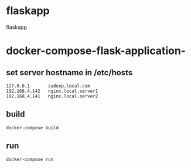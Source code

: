 # flaskapp
flaskapp
# docker-compose-flask-application-

## set server hostname in /etc/hosts 
```
127.0.0.1       sudeep.local.com
192.168.4.142   nginx.local.server1
192.168.4.141   nginx.local.server2
```
## build 
```
docker-compose build 
```

## run 

```
docker-compose run 
```
